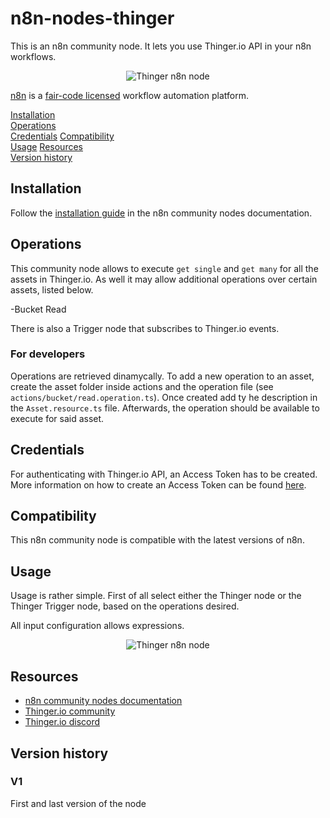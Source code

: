 # n8n-nodes-thinger

This is an n8n community node. It lets you use Thinger.io API in your n8n workflows.

<p align="center">
  <img src='https://s3.eu-west-1.amazonaws.com/thinger.io.files/plugins/n8n/img/n8n-thinger-node.png' alt="Thinger n8n node">
</p>

[n8n](https://n8n.io/) is a [fair-code licensed](https://docs.n8n.io/reference/license/) workflow automation platform.

[Installation](#installation)  
[Operations](#operations)  
[Credentials](#credentials)
[Compatibility](#compatibility)  
[Usage](#usage)
[Resources](#resources)  
[Version history](#version-history)

## Installation

Follow the [installation guide](https://docs.n8n.io/integrations/community-nodes/installation/) in the n8n community nodes documentation.

## Operations

This community node allows to execute `get single` and `get many` for all the assets in Thinger.io. As well it may allow additional operations over certain assets, listed below.

 -Bucket Read

There is also a Trigger node that subscribes to Thinger.io events.

### For developers

Operations are retrieved dinamycally. To add a new operation to an asset, create the asset folder inside actions and the operation file (see `actions/bucket/read.operation.ts`). Once created add ty he description in the `Asset.resource.ts` file.
Afterwards, the operation should be available to execute for said asset.

## Credentials

For authenticating with Thinger.io API, an Access Token has to be created. More information on how to create an Access Token can be found [here](https://docs.thinger.io/features/access-tokens).

## Compatibility

This n8n community node is compatible with the latest versions of n8n.

## Usage

Usage is rather simple. First of all select either the Thinger node or the Thinger Trigger node, based on the operations desired.

All input configuration allows expressions.

<p align="center">
  <img src='https://s3.eu-west-1.amazonaws.com/thinger.io.files/plugins/n8n/img/n8n-thinger-node-configuration.png' alt="Thinger n8n node">
</p>


## Resources

* [n8n community nodes documentation](https://docs.n8n.io/integrations/#community-nodes)
* [Thinger.io community](https://community.thinger.io)
* [Thinger.io discord](https://discord.com/invite/xAc24hdWZE)

## Version history

### V1

First and last version of the node
